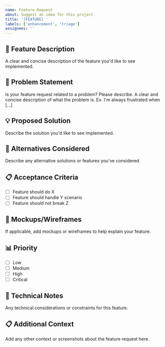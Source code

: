 ```yaml
---
name: Feature Request
about: Suggest an idea for this project
title: '[FEATURE] '
labels: ['enhancement', 'triage']
assignees: ''
---
```


## 🚀 Feature Description
A clear and concise description of the feature you'd like to see implemented.

## 🎯 Problem Statement
Is your feature request related to a problem? Please describe.
A clear and concise description of what the problem is. Ex. I'm always frustrated when [...]

## 💡 Proposed Solution
Describe the solution you'd like to see implemented.

## 🔄 Alternatives Considered
Describe any alternative solutions or features you've considered.

## 📋 Acceptance Criteria
- [ ] Feature should do X
- [ ] Feature should handle Y scenario
- [ ] Feature should not break Z

## 🎨 Mockups/Wireframes
If applicable, add mockups or wireframes to help explain your feature.

## 📊 Priority
- [ ] Low
- [ ] Medium
- [ ] High
- [ ] Critical

## 🔧 Technical Notes
Any technical considerations or constraints for this feature.

## 📋 Additional Context
Add any other context or screenshots about the feature request here.

